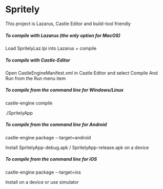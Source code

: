 # Spritely

This project is Lazarus, Castle Editor and build-tool friendly

##### To compile with Lazarus (the only option for MacOS)

Load SpritelyLaz.lpi into Lazarus + compile

##### To compile with Castle-Editor

Open CastleEngineManifest.xml in Castle Editor and select Compile And Run from the Run menu item

##### To compile from the command line for Windows/Linux

castle-engine compile

./SpritelyApp

##### To compile from the command line for Android

castle-engine package  --target=android

Install SpritelyApp-debug.apk / SpritelyApp-release.apk on a device

##### To compile from the command line for iOS

castle-engine package  --target=ios

Install on a device or use simulator


